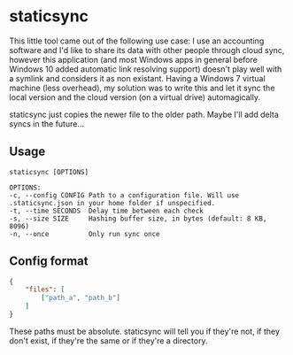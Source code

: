 # staticsync

This little tool came out of the following use case: I use an accounting software and I'd like to share its data with other people through cloud sync, however this application (and most Windows apps in general before Windows 10 added automatic link resolving support) doesn't play well with a symlink and considers it as non existant. Having a Windows 7 virtual machine (less overhead), my solution was to write this and let it sync the local version and the cloud version (on a virtual drive) automagically.

staticsync just copies the newer file to the older path. Maybe I'll add delta syncs in the future...

## Usage

    staticsync [OPTIONS]

    OPTIONS:
    -c, --config CONFIG Path to a configuration file. Will use .staticsync.json in your home folder if unspecified.
    -t, --time SECONDS  Delay time between each check
    -s, --size SIZE     Hashing buffer size, in bytes (default: 8 KB, 8096)
    -n, --once          Only run sync once

## Config format

```json
{
    "files": [
        ["path_a", "path_b"]
    ]
}
```

These paths must be absolute. staticsync will tell you if they're not, if they don't exist, if they're the same or if they're a directory.

